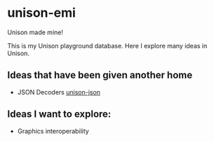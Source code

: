 # unison-emi

Unison made mine!

This is my Unison playground database. Here I explore many ideas in Unison.


## Ideas that have been given another home
- JSON Decoders [unison-json](https://github.com/emiflake/unison-json)


## Ideas I want to explore:
- Graphics interoperability
